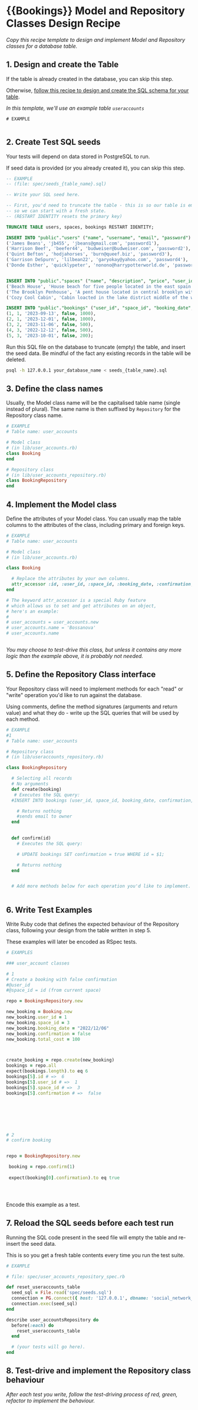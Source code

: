 # {{Bookings}} Model and Repository Classes Design Recipe

_Copy this recipe template to design and implement Model and Repository classes for a database table._

## 1. Design and create the Table

If the table is already created in the database, you can skip this step.

Otherwise, [follow this recipe to design and create the SQL schema for your table](./single_table_design_recipe_template.md).

*In this template, we'll use an example table `useraccounts`*

```
# EXAMPLE


```

## 2. Create Test SQL seeds

Your tests will depend on data stored in PostgreSQL to run.

If seed data is provided (or you already created it), you can skip this step.

```sql
-- EXAMPLE
-- (file: spec/seeds_{table_name}.sql)

-- Write your SQL seed here. 

-- First, you'd need to truncate the table - this is so our table is emptied between each test run,
-- so we can start with a fresh state.
-- (RESTART IDENTITY resets the primary key)

TRUNCATE TABLE users, spaces, bookings RESTART IDENTITY;

INSERT INTO "public"."users" ("name", "username", "email", "password") VALUES
('James Beans', 'jb455', 'jbeans@gmail.com', 'password1'),
('Harrison Beef', 'beefer44', 'budweiser@budweiser.com', 'password2'),
('Quint Befton', 'hodjahorses', 'burn@queef.biz', 'password3'),
('Garrison DeSpurn', 'lilbean22', 'garyokay@yahoo.com', 'password4'),
('Donde Esther', 'quicklypeter', 'nonono@harrypotterworld.de', 'password5');


INSERT INTO "public"."spaces" ("name", "description", "price", "user_id") VALUES
('Beach House', 'House beach for five people located in the east spain', 1000, 3),
('The Brooklyn Penhouse', 'A pent house located in central brooklyn with ten rooms', 500, 1),
('Cozy Cool Cabin', 'Cabin loacted in the lake district middle of the woods', 200, 1);

INSERT INTO "public"."bookings" ("user_id", "space_id", "booking_date", "confirmation", "total_cost") VALUES
(1, 1, '2023-09-13', false, 1000),
(2, 1, '2023-12-01', false, 1000),
(3, 2, '2023-11-06', false, 500),
(4, 3, '2022-12-12', false, 500),
(5, 3, '2023-10-01', false, 200);

```

Run this SQL file on the database to truncate (empty) the table, and insert the seed data. Be mindful of the fact any existing records in the table will be deleted.

```bash
psql -h 127.0.0.1 your_database_name < seeds_{table_name}.sql
```

## 3. Define the class names

Usually, the Model class name will be the capitalised table name (single instead of plural). The same name is then suffixed by `Repository` for the Repository class name.

```ruby
# EXAMPLE
# Table name: user_accounts

# Model class
# (in lib/user_accounts.rb)
class Booking
end

# Repository class
# (in lib/user_accounts_repository.rb)
class BookingRepository
end
```

## 4. Implement the Model class

Define the attributes of your Model class. You can usually map the table columns to the attributes of the class, including primary and foreign keys.

```ruby
# EXAMPLE
# Table name: user_accounts

# Model class
# (in lib/user_accounts.rb)

class Booking

  # Replace the attributes by your own columns.
  attr_accessor :id, :user_id, :space_id, :booking_date, :confirmation, :total_cost
end

# The keyword attr_accessor is a special Ruby feature
# which allows us to set and get attributes on an object,
# here's an example:
#
# user_accounts = user_accounts.new
# user_accounts.name = 'Bossanova'
# user_accounts.name



```


*You may choose to test-drive this class, but unless it contains any more logic than the example above, it is probably not needed.*

## 5. Define the Repository Class interface

Your Repository class will need to implement methods for each "read" or "write" operation you'd like to run against the database.

Using comments, define the method signatures (arguments and return value) and what they do - write up the SQL queries that will be used by each method.

```ruby
# EXAMPLE
#1
# Table name: user_accounts

# Repository class
# (in lib/useraccounts_repository.rb)

class BookingRepository

  # Selecting all records
  # No arguments
  def create(booking)
   # Executes the SQL query:
  #INSERT INTO bookings (user_id, space_id, booking_date, confirmation, total_cost) VALUES ($1, $2, $3, $4, $5);

    # Returns nothing
    #sends email to owner
  end

 
  def confirm(id)
    # Executes the SQL query:

    # UPDATE bookings SET confirmation = true WHERE id = $1;

    # Returns nothing
  end


  # Add more methods below for each operation you'd like to implement.



```

## 6. Write Test Examples

Write Ruby code that defines the expected behaviour of the Repository class, following your design from the table written in step 5.

These examples will later be encoded as RSpec tests.

```ruby
# EXAMPLES

### user_account classes

# 1
# Create a booking with false confirmation
#@user_id
#@space_id = id (from current space)

repo = BookingsRepository.new

new_booking = Booking.new
new_booking.user_id = 1
new_booking.space_id = 3
new_booking.booking_date = "2022/12/06"
new_booking.confirmation = false
new_booking.total_cost = 100



create_booking = repo.create(new_booking)
bookings = repo.all
expect(bookings.length).to eq 6
bookings[5].id # =>  6
bookings[5].user_id # =>  1
bookings[5].space_id # =>  3
bookings[5].confirmation # =>  false







# 2
# confirm booking


repo = BookingRepository.new

 booking = repo.confirm(1)
 
 expect(booking[0].confirmation).to eq true





```

Encode this example as a test.

## 7. Reload the SQL seeds before each test run

Running the SQL code present in the seed file will empty the table and re-insert the seed data.

This is so you get a fresh table contents every time you run the test suite.

```ruby
# EXAMPLE

# file: spec/user_accounts_repository_spec.rb

def reset_useraccounts_table
  seed_sql = File.read('spec/seeds.sql')
  connection = PG.connect({ host: '127.0.0.1', dbname: 'social_network_test' })
  connection.exec(seed_sql)
end

describe user_accountsRepository do
  before(:each) do 
    reset_useraccounts_table
  end

  # (your tests will go here).
end
```

## 8. Test-drive and implement the Repository class behaviour

_After each test you write, follow the test-driving process of red, green, refactor to implement the behaviour._

